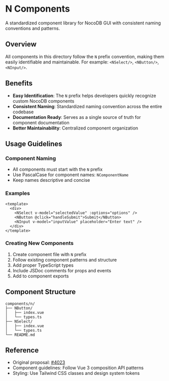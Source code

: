 # N Components

A standardized component library for NocoDB GUI with consistent naming conventions and patterns.

## Overview

All components in this directory follow the `N` prefix convention, making them easily identifiable and maintainable. For example: `<NSelect/>`, `<NButton/>`, `<NInput/>`.

## Benefits

- **Easy Identification**: The `N` prefix helps developers quickly recognize custom NocoDB components
- **Consistent Naming**: Standardized naming convention across the entire codebase
- **Documentation Ready**: Serves as a single source of truth for component documentation
- **Better Maintainability**: Centralized component organization

## Usage Guidelines

### Component Naming

- All components must start with the `N` prefix
- Use PascalCase for component names: `NComponentName`
- Keep names descriptive and concise

### Examples

```vue
<template>
  <div>
    <NSelect v-model="selectedValue" :options="options" />
    <NButton @click="handleSubmit">Submit</NButton>
    <NInput v-model="inputValue" placeholder="Enter text" />
  </div>
</template>
```

### Creating New Components

1. Create component file with `N` prefix
2. Follow existing component patterns and structure
3. Add proper TypeScript types
4. Include JSDoc comments for props and events
5. Add to component exports

## Component Structure

```text
components/n/
├── NButton/
│   ├── index.vue
│   └── types.ts
├── NSelect/
│   ├── index.vue
│   └── types.ts
└── README.md
```

## Reference

- Original proposal: [#4023](https://github.com/nocodb/nocohub/issues/4023)
- Component guidelines: Follow Vue 3 composition API patterns
- Styling: Use Tailwind CSS classes and design system tokens